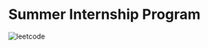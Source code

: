 
# Summer Internship Program

![leetcode](https://user-images.githubusercontent.com/60259661/123472217-842a8080-d614-11eb-9596-91097f8f15ef.JPG)
